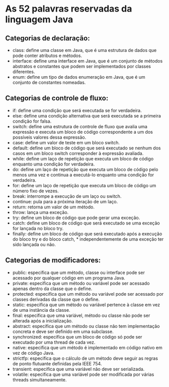 # As 52 palavras reservadas da linguagem Java


## Categorias de declaração:
* class: define uma classe em Java, que é uma estrutura de dados que pode conter atributos e métodos.
* interface: define uma interface em Java, que é um conjunto de métodos abstratos e constantes que podem ser     implementados por classes diferentes.
* enum: define um tipo de dados enumeração em Java, que é um conjunto de constantes nomeadas.
## Categorias de controle de fluxo:
* if: define uma condição que será executada se for verdadeira.
* else: define uma condição alternativa que será executada se a primeira condição for falsa.
* switch: define uma estrutura de controle de fluxo que avalia uma expressão e executa um bloco de código correspondente a um dos possíveis valores dessa expressão.
* case: define um valor de teste em um bloco switch.
* default: define um bloco de código que será executado se nenhum dos casos em um bloco switch corresponder à expressão avaliada.
* while: define um laço de repetição que executa um bloco de código enquanto uma condição for verdadeira.
* do: define um laço de repetição que executa um bloco de código pelo menos uma vez e continua a executá-lo enquanto uma condição for verdadeira.
* for: define um laço de repetição que executa um bloco de código um número fixo de vezes.
* break: interrompe a execução de um laço ou switch.
* continue: pula para a próxima iteração de um laço.
* return: retorna um valor de um método.
* throw: lança uma exceção.
* try: define um bloco de código que pode gerar uma exceção.
* catch: define um bloco de código que será executado se uma exceção for lançada no bloco try.
* finally: define um bloco de código que será executado após a execução do bloco try e do bloco catch, * independentemente de uma exceção ter sido lançada ou não.
## Categorias de modificadores:
* public: especifica que um método, classe ou interface pode ser acessado por qualquer código em um programa Java.
* private: especifica que um método ou variável pode ser acessado apenas dentro da classe que o define.
* protected: especifica que um método ou variável pode ser acessado por classes derivadas da classe que o define.
* static: especifica que um método ou variável pertence à classe em vez de uma instância da classe.
* final: especifica que uma variável, método ou classe não pode ser alterada após a inicialização.
* abstract: especifica que um método ou classe não tem implementação concreta e deve ser definido em uma subclasse.
* synchronized: especifica que um bloco de código só pode ser executado por uma thread de cada vez.
* native: especifica que um método é implementado em código nativo em vez de código Java.
* strictfp: especifica que o cálculo de um método deve seguir as regras de ponto flutuante definidas pela IEEE 754.
* transient: especifica que uma variável não deve ser serializada.
* volatile: especifica que uma variável pode ser modificada por várias threads simultaneamente.